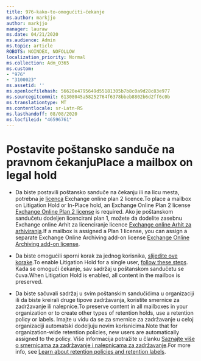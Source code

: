 ```yaml
---
title: 976-kako-to-omogućiti-čekanje
ms.author: markjjo
author: markjjo
manager: lauraw
ms.date: 04/21/2020
ms.audience: Admin
ms.topic: article
ROBOTS: NOINDEX, NOFOLLOW
localization_priority: Normal
ms.collection: Adm_O365
ms.custom:
- "976"
- "3100023"
ms.assetid: ''
ms.openlocfilehash: 56620e4795649d55181305b7b8c0a9d28c83e977
ms.sourcegitcommit: 61308045a58252764f6378bbeb8802b6d2ff6c0b
ms.translationtype: MT
ms.contentlocale: sr-Latn-RS
ms.lasthandoff: 08/08/2020
ms.locfileid: "46596761"
---
```

# <a name="place-a-mailbox-on-legal-hold"></a><span data-ttu-id="a7b6f-102">Postavite poštansko sanduče na pravnom čekanju</span><span class="sxs-lookup"><span data-stu-id="a7b6f-102">Place a mailbox on legal hold</span></span>

- <span data-ttu-id="a7b6f-103">Da biste postavili poštansko sanduče na čekanju ili na licu mesta, potrebna je [licenca](https://docs.microsoft.com/office365/servicedescriptions/office-365-platform-service-description/office-365-plan-options) Exchange online plan 2 licence.</span><span class="sxs-lookup"><span data-stu-id="a7b6f-103">To place a mailbox on Litigation Hold or In-Place hold, an Exchange Online Plan 2 license [Exchange Online Plan 2 license](https://docs.microsoft.com/office365/servicedescriptions/office-365-platform-service-description/office-365-plan-options) is required.</span></span> <span data-ttu-id="a7b6f-104">Ako je poštanskom sandučetu dodeljen licencirani plan 1, možete da dodelite zasebnu Exchange online Arhit za licenciranje licence [Exchange online Arhit za arhiviranja](https://docs.microsoft.com/office365/servicedescriptions/exchange-online-archiving-service-description).</span><span class="sxs-lookup"><span data-stu-id="a7b6f-104">If a mailbox is assigned a Plan 1 license, you can assign a separate Exchange Online Archiving add-on license [Exchange Online Archiving add-on license](https://docs.microsoft.com/office365/servicedescriptions/exchange-online-archiving-service-description).</span></span>

- <span data-ttu-id="a7b6f-105">Da biste omogućili sporni korak za jednog korisnika, [slijedite ove korake](https://docs.microsoft.com/microsoft-365/compliance/create-a-litigation-hold).</span><span class="sxs-lookup"><span data-stu-id="a7b6f-105">To enable Litigation Hold for a single user, [follow these steps](https://docs.microsoft.com/microsoft-365/compliance/create-a-litigation-hold).</span></span> <span data-ttu-id="a7b6f-106">Kada se omogući čekanje, sav sadržaj u poštanskom sandučetu se čuva.</span><span class="sxs-lookup"><span data-stu-id="a7b6f-106">When Litigation Hold is enabled, all content in the mailbox is preserved.</span></span>

- <span data-ttu-id="a7b6f-107">Da biste sačuvali sadržaj u svim poštanskim sandučićima u organizaciji ili da biste kreirali druge tipove zadržavanja, koristite smernice za zadržavanje ili nalepnice.</span><span class="sxs-lookup"><span data-stu-id="a7b6f-107">To preserve content in all mailboxes in your organization or to create other types of retention holds, use a retention policy or labels.</span></span> <span data-ttu-id="a7b6f-108">Imajte u vidu da se za smernice za zadržavanje u celoj organizaciji automatski dodeljuju novim korisnicima.</span><span class="sxs-lookup"><span data-stu-id="a7b6f-108">Note that for organization-wide retention policies, new users are automatically assigned to the policy.</span></span> <span data-ttu-id="a7b6f-109">Više informacija potražite u članku [Saznajte više o smernicama za zadržavanje i nalepnicama za zadržavanje](https://docs.microsoft.com/microsoft-365/compliance/retention-policies#applying-a-retention-policy-to-an-entire-organization-or-specific-locations).</span><span class="sxs-lookup"><span data-stu-id="a7b6f-109">For more info, see [Learn about retention policies and retention labels](https://docs.microsoft.com/microsoft-365/compliance/retention-policies#applying-a-retention-policy-to-an-entire-organization-or-specific-locations).</span></span> 
